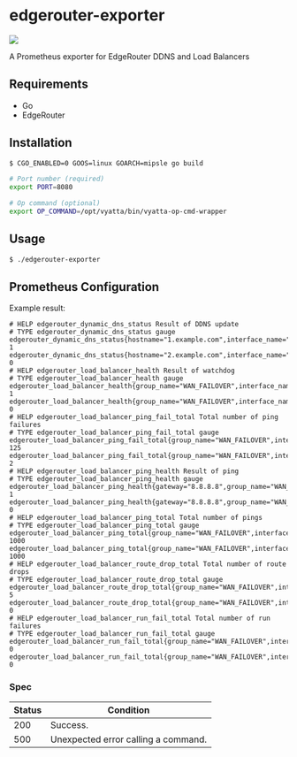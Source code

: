 edgerouter-exporter
===================

[![][workflow-badge]][workflow-link]

A Prometheus exporter for EdgeRouter DDNS and Load Balancers

## Requirements

- Go
- EdgeRouter

## Installation

```sh
$ CGO_ENABLED=0 GOOS=linux GOARCH=mipsle go build
```

```sh
# Port number (required)
export PORT=8080

# Op command (optional)
export OP_COMMAND=/opt/vyatta/bin/vyatta-op-cmd-wrapper
```

## Usage

```sh
$ ./edgerouter-exporter
```

## Prometheus Configuration

Example result:

```
# HELP edgerouter_dynamic_dns_status Result of DDNS update
# TYPE edgerouter_dynamic_dns_status gauge
edgerouter_dynamic_dns_status{hostname="1.example.com",interface_name="eth0",ip_address="192.0.2.1"} 1
edgerouter_dynamic_dns_status{hostname="2.example.com",interface_name="eth1",ip_address="192.0.2.2"} 0
# HELP edgerouter_load_balancer_health Result of watchdog
# TYPE edgerouter_load_balancer_health gauge
edgerouter_load_balancer_health{group_name="WAN_FAILOVER",interface_name="eth0"} 1
edgerouter_load_balancer_health{group_name="WAN_FAILOVER",interface_name="eth1"} 0
# HELP edgerouter_load_balancer_ping_fail_total Total number of ping failures
# TYPE edgerouter_load_balancer_ping_fail_total gauge
edgerouter_load_balancer_ping_fail_total{group_name="WAN_FAILOVER",interface_name="eth0"} 125
edgerouter_load_balancer_ping_fail_total{group_name="WAN_FAILOVER",interface_name="eth1"} 2
# HELP edgerouter_load_balancer_ping_health Result of ping
# TYPE edgerouter_load_balancer_ping_health gauge
edgerouter_load_balancer_ping_health{gateway="8.8.8.8",group_name="WAN_FAILOVER",interface_name="eth0"} 1
edgerouter_load_balancer_ping_health{gateway="8.8.8.8",group_name="WAN_FAILOVER",interface_name="eth1"} 0
# HELP edgerouter_load_balancer_ping_total Total number of pings
# TYPE edgerouter_load_balancer_ping_total gauge
edgerouter_load_balancer_ping_total{group_name="WAN_FAILOVER",interface_name="eth0"} 1000
edgerouter_load_balancer_ping_total{group_name="WAN_FAILOVER",interface_name="eth1"} 1000
# HELP edgerouter_load_balancer_route_drop_total Total number of route drops
# TYPE edgerouter_load_balancer_route_drop_total gauge
edgerouter_load_balancer_route_drop_total{group_name="WAN_FAILOVER",interface_name="eth0"} 5
edgerouter_load_balancer_route_drop_total{group_name="WAN_FAILOVER",interface_name="eth1"} 0
# HELP edgerouter_load_balancer_run_fail_total Total number of run failures
# TYPE edgerouter_load_balancer_run_fail_total gauge
edgerouter_load_balancer_run_fail_total{group_name="WAN_FAILOVER",interface_name="eth0"} 0
edgerouter_load_balancer_run_fail_total{group_name="WAN_FAILOVER",interface_name="eth1"} 0
```

### Spec

| Status | Condition                           |
|--------|-------------------------------------|
| 200    | Success.                            |
| 500    | Unexpected error calling a command. |

[workflow-link]:    https://github.com/chitoku-k/edgerouter-exporter/actions?query=branch:master
[workflow-badge]:   https://img.shields.io/github/workflow/status/chitoku-k/edgerouter-exporter/CI%20Workflow/master.svg?style=flat-square

